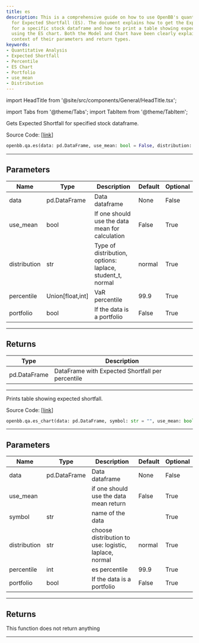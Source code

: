```yaml
---
title: es
description: This is a comprehensive guide on how to use OpenBB's quantitative analysis
  for Expected Shortfall (ES). The document explains how to get the Expected Shortfall
  for a specific stock dataframe and how to print a table showing expected shortfall
  using the ES chart. Both the Model and Chart have been clearly explained in the
  context of their parameters and return types.
keywords:
- Quantitative Analysis
- Expected Shortfall
- Percentile
- ES Chart
- Portfolio
- use_mean
- Distribution
---
```


import HeadTitle from '@site/src/components/General/HeadTitle.tsx';

<HeadTitle title="qa.es - Reference | OpenBB SDK Docs" />

import Tabs from '@theme/Tabs';
import TabItem from '@theme/TabItem';

<Tabs>
<TabItem value="model" label="Model" default>

Gets Expected Shortfall for specified stock dataframe.

Source Code: [[link](https://github.com/OpenBB-finance/OpenBBTerminal/tree/main/openbb_terminal/common/quantitative_analysis/qa_model.py#L355)]

```python
openbb.qa.es(data: pd.DataFrame, use_mean: bool = False, distribution: str = "normal", percentile: Union[float, int] = 99.9, portfolio: bool = False)
```

---

## Parameters

| Name | Type | Description | Default | Optional |
| ---- | ---- | ----------- | ------- | -------- |
| data | pd.DataFrame | Data dataframe | None | False |
| use_mean | bool | If one should use the data mean for calculation | False | True |
| distribution | str | Type of distribution, options: laplace, student_t, normal | normal | True |
| percentile | Union[float,int] | VaR percentile | 99.9 | True |
| portfolio | bool | If the data is a portfolio | False | True |


---

## Returns

| Type | Description |
| ---- | ----------- |
| pd.DataFrame | DataFrame with Expected Shortfall per percentile |
---

</TabItem>
<TabItem value="view" label="Chart">

Prints table showing expected shortfall.

Source Code: [[link](https://github.com/OpenBB-finance/OpenBBTerminal/tree/main/openbb_terminal/common/quantitative_analysis/qa_view.py#L1108)]

```python
openbb.qa.es_chart(data: pd.DataFrame, symbol: str = "", use_mean: bool = False, distribution: str = "normal", percentile: float = 99.9, portfolio: bool = False)
```

---

## Parameters

| Name | Type | Description | Default | Optional |
| ---- | ---- | ----------- | ------- | -------- |
| data | pd.DataFrame | Data dataframe | None | False |
| use_mean |  | if one should use the data mean return | False | True |
| symbol | str | name of the data |  | True |
| distribution | str | choose distribution to use: logistic, laplace, normal | normal | True |
| percentile | int | es percentile | 99.9 | True |
| portfolio | bool | If the data is a portfolio | False | True |


---

## Returns

This function does not return anything

---

</TabItem>
</Tabs>
